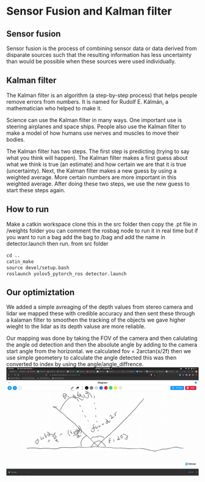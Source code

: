 # Sensor Fusion and Kalman filter

## Sensor fusion
Sensor fusion is the process of combining sensor data or data derived from disparate sources such that the resulting information has less uncertainty than would be possible when these sources were used individually.

## Kalman filter
The Kalman filter is an algorithm (a step-by-step process) that helps people remove errors from numbers. It is named for Rudolf E. Kálmán, a mathematician who helped to make it.

Science can use the Kalman filter in many ways. One important use is steering airplanes and space ships. People also use the Kalman filter to make a model of how humans use nerves and muscles to move their bodies.

The Kalman filter has two steps. The first step is predicting (trying to say what you think will happen). The Kalman filter makes a first guess about what we think is true (an estimate) and how certain we are that it is true (uncertainty). Next, the Kalman filter makes a new guess by using a weighted average. More certain numbers are more important in this weighted average. After doing these two steps, we use the new guess to start these steps again.

## How to run
Make a catkin workspace clone this in the src folder then copy the .pt file in /weights folder you can comment the rosbag node to run it in real time but if you want to run a bag add the bag to /bag and add the name in detector.launch then run.
from src folder
```
cd ..
catin_make
source devel/setup.bash
roslaunch yolov5_pytorch_ros detector.launch
```
## Our optimiztation
We added a simple avreaging of the depth values from stereo camera and lidar we mapped these with credible accuracy and then sent these through a kalaman filter to smoothen the tracking of the objects we gave higher wieght to the lidar as its depth valuse are more reliable.

Our mapping was done by 
taking the FOV of the camera and then calulating the angle od detection and then the absolute angle by adding to the camera start angle from the horizontal.
we calculated fov = 2arctan(x/2f)
then we use simple geometery to calculate the angle detected this was then converted to index by using the angle/angle_diffrence.
<img src="1.png"/>
